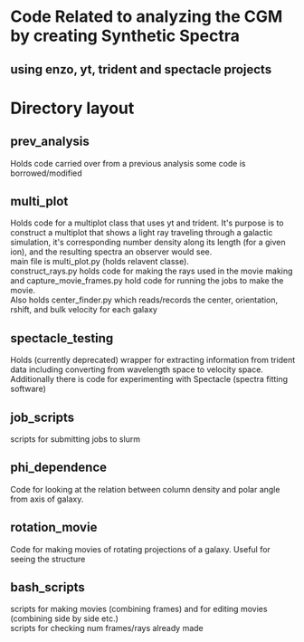 # Code Related to analyzing the CGM by creating Synthetic Spectra
## using enzo, yt, trident and spectacle projects

# Directory layout
## prev_analysis
Holds code carried over from a previous analysis
some code is borrowed/modified  

## multi_plot
Holds code for a multiplot class that uses yt and trident. It's purpose is to construct a multiplot that shows a light ray traveling through a galactic simulation, it's corresponding number density along its length (for a given ion), and the resulting spectra an observer would see.  
main file is multi_plot.py (holds relavent classe).   
construct_rays.py holds code for making the rays used in the movie making  
and capture_movie_frames.py hold code for running the jobs to make the movie.   
Also holds center_finder.py which reads/records the center, orientation, rshift, and bulk velocity for each galaxy  


## spectacle_testing 
Holds (currently deprecated) wrapper for extracting information from trident data including converting from 
wavelength space to velocity space.   
Additionally there is code for experimenting with Spectacle (spectra fitting software)

## job_scripts
scripts for submitting jobs to slurm   

## phi_dependence
Code for looking at the relation between column density and polar angle
from axis of galaxy.   

## rotation_movie
Code for making movies of rotating projections of a galaxy. Useful for seeing the structure 

## bash_scripts
scripts for making movies (combining frames) and for editing movies (combining side by side etc.)  
scripts for checking num frames/rays already made  
